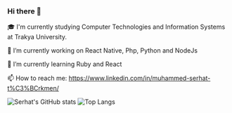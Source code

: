 ### Hi there 👋


🎓 I'm currently studying Computer Technologies and Information Systems at Trakya University.

🔭 I’m currently working on React Native, Php, Python and NodeJs

🌱 I’m currently learning Ruby and React

📫 How to reach me: https://www.linkedin.com/in/muhammed-serhat-t%C3%BCrkmen/


![Serhat's GitHub stats](https://github-readme-stats.vercel.app/api?username=serhatturkmen&show_icons=true&theme=dark)
![Top Langs](https://github-readme-stats.vercel.app/api/top-langs/?username=serhatturkmen&layout=compact&theme=dark&hide=css,html&langs_count=10)
